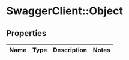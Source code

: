 # SwaggerClient::Object

## Properties
Name | Type | Description | Notes
------------ | ------------- | ------------- | -------------


